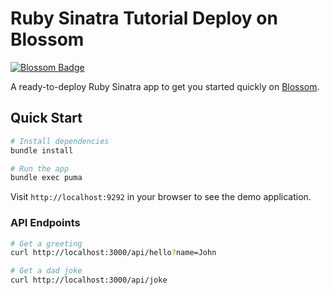 # Ruby Sinatra Tutorial Deploy on Blossom

[![Blossom Badge](https://img.boltops.com/images/blossom/logos/blossom-readme.png)](https://blossom-cloud.com)

A ready-to-deploy Ruby Sinatra app to get you started quickly on [Blossom](https://blossom-cloud.com).

## Quick Start

```bash
# Install dependencies
bundle install

# Run the app
bundle exec puma
```

Visit `http://localhost:9292` in your browser to see the demo application.

### API Endpoints

```bash
# Get a greeting
curl http://localhost:3000/api/hello?name=John

# Get a dad joke
curl http://localhost:3000/api/joke
```
